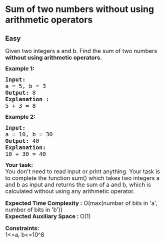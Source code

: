 # Sum of two numbers without using arithmetic operators
## Easy
<div class="problems_problem_content__Xm_eO"><p><span style="font-size:18px">Given two integers a and b. Find the sum of two numbers<strong> without using&nbsp;arithmetic operators</strong>.</span></p>

<p><span style="font-size:18px"><strong>Example 1:</strong></span></p>

<pre style="position: relative;"><span style="font-size:18px"><strong>Input:
</strong>a = 5, b = 3
<strong>Output:</strong> 8
<strong>Explanation :</strong>
5 + 3 = 8</span><div class="open_grepper_editor" title="Edit &amp; Save To Grepper"></div></pre>

<p><span style="font-size:18px"><strong>Example 2:</strong></span></p>

<pre style="position: relative;"><span style="font-size:18px"><strong>Input:</strong>
a = 10, b = 30
<strong>Output:</strong> 40
<strong>Explanation:</strong>
10 + 30 = 40</span><div class="open_grepper_editor" title="Edit &amp; Save To Grepper"></div></pre>

<div><span style="font-size:18px"><strong>Your task:</strong></span></div>

<div><span style="font-size:18px">You don't need to read input or print anything. Your task is to complete the function sum() which takes two integers a and b as input and returns the sum of a and b, which is calculated without using any arithmetic operator.</span></div>

<div>&nbsp;</div>

<div><span style="font-size:18px"><strong>Expected Time Complexity :</strong> O(max(number of bits in 'a', number of bits in 'b'))</span></div>

<div><span style="font-size:18px"><strong>Expected Auxiliary Space : </strong>O(1)</span></div>

<div>&nbsp;</div>

<div><span style="font-size:18px"><strong>Constraints:</strong></span></div>

<div><span style="font-size:18px">1&lt;=a, b&lt;=10^8</span></div>
</div>